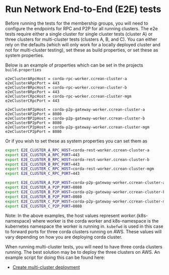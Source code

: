 # Run Network End-to-End (E2E) tests
Before running the tests for the membership groups, you will need to configure the endpoints for RPC and P2P for all running clusters. The e2e tests require either a single cluster for single cluster tests (cluster A) or three clusters for multi-cluster tests (clusters A, B, and C). You can either rely on the defaults (which will only work for a locally deployed cluster and not for multi-cluster testing), set these as build properties, or set these as system properties.

Below is an example of properties which can be set in the projects `build.properties`
``` properties
e2eClusterARpcHost = corda-rpc-worker.ccrean-cluster-a
e2eClusterARpcPort = 443
e2eClusterBRpcHost = corda-rpc-worker.ccrean-cluster-b
e2eClusterBRpcPort = 443
e2eClusterCRpcHost = corda-rpc-worker.ccrean-cluster-mgm
e2eClusterCRpcPort = 443

e2eClusterAP2pHost = corda-p2p-gateway-worker.ccrean-cluster-a
e2eClusterAP2pPort = 8080
e2eClusterBP2pHost = corda-p2p-gateway-worker.ccrean-cluster-b
e2eClusterBP2pPort = 8080
e2eClusterCP2pHost = corda-p2p-gateway-worker.ccrean-cluster-mgm
e2eClusterCP2pPort = 8080
```

Or if you wish to set these as system properties you can set them as 
```bash
export E2E_CLUSTER_A_RPC_HOST=corda-rest-worker.ccrean-cluster-a
export E2E_CLUSTER_A_RPC_PORT=443
export E2E_CLUSTER_B_RPC_HOST=corda-rest-worker.ccrean-cluster-b
export E2E_CLUSTER_B_RPC_PORT=443
export E2E_CLUSTER_C_RPC_HOST=corda-rest-worker.ccrean-cluster-mgm
export E2E_CLUSTER_C_RPC_PORT=443

export E2E_CLUSTER_A_P2P_HOST=corda-p2p-gateway-worker.ccrean-cluster-a
export E2E_CLUSTER_A_P2P_PORT=8080
export E2E_CLUSTER_B_P2P_HOST=corda-p2p-gateway-worker.ccrean-cluster-b
export E2E_CLUSTER_B_P2P_PORT=8080
export E2E_CLUSTER_C_P2P_HOST=corda-p2p-gateway-worker.ccrean-cluster-mgm
export E2E_CLUSTER_C_P2P_PORT=8080
```

Note: In the above examples, the host values represent ${worker}.${k8s-namespace} where worker is the corda worker and k8s-namespace is the kubernetes namespace the worker is running in. `kubefwd` is used in this case to forward ports for three corda clusters running on AWS. These values will vary depending on how you are deploying corda cluster.

When running multi-cluster tests, you will need to have three corda clusters running. The best solution may be to deploy the three clusters on AWS. An example script for doing this can be found here:
* [Create multi-cluster deployment](create.multi.clusters.sh) 
